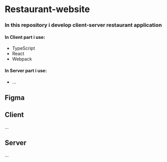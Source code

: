 # Restaurant-website
### In this repository i develop client-server restaurant application

#### In Client part i use:
+ TypeScript
+ React
+ Webpack

#### In Server part i use:
+ ...

## Figma

## Client
...

## Server
...